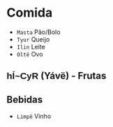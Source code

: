 # Comida

-   `Masta` Pão/Bolo
-   `Tyur` Queijo
-   `Ilin` Leite
-   `Oltë` Ovo

## <span style="font-family: 'Tengwar Annatar', sans-serif;">hÍ~CyR</span> (Yávë) - Frutas

## Bebidas

-   `Limpë` Vinho
